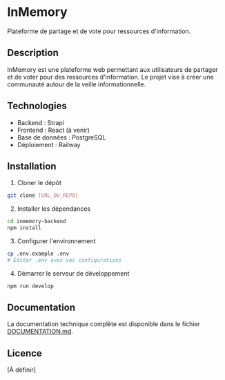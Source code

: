 # InMemory

Plateforme de partage et de vote pour ressources d'information.

## Description

InMemory est une plateforme web permettant aux utilisateurs de partager et de voter pour des ressources d'information. Le projet vise à créer une communauté autour de la veille informationnelle.

## Technologies

- Backend : Strapi
- Frontend : React (à venir)
- Base de données : PostgreSQL
- Déploiement : Railway

## Installation

1. Cloner le dépôt
```bash
git clone [URL_DU_REPO]
```

2. Installer les dépendances
```bash
cd inmemory-backend
npm install
```

3. Configurer l'environnement
```bash
cp .env.example .env
# Éditer .env avec vos configurations
```

4. Démarrer le serveur de développement
```bash
npm run develop
```

## Documentation

La documentation technique complète est disponible dans le fichier [DOCUMENTATION.md](DOCUMENTATION.md).

## Licence

[À définir]

